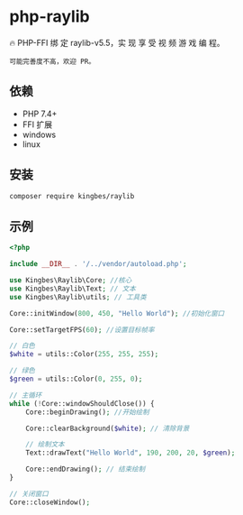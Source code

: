 # php-raylib

🔥 PHP-FFI 绑 定 raylib-v5.5，实 现 享 受 视 频 游 戏 编 程。

`可能完善度不高，欢迎 PR。`

## 依赖

- PHP 7.4+
- FFI 扩展
- windows
- linux

## 安装

```bash
composer require kingbes/raylib
```

## 示例

```php
<?php

include __DIR__ . '/../vendor/autoload.php';

use Kingbes\Raylib\Core; //核心
use Kingbes\Raylib\Text; // 文本
use Kingbes\Raylib\utils; // 工具类

Core::initWindow(800, 450, "Hello World"); //初始化窗口

Core::setTargetFPS(60); //设置目标帧率

// 白色
$white = utils::Color(255, 255, 255);

// 绿色
$green = utils::Color(0, 255, 0);

// 主循环
while (!Core::windowShouldClose()) {
    Core::beginDrawing(); //开始绘制

    Core::clearBackground($white); // 清除背景

    // 绘制文本
    Text::drawText("Hello World", 190, 200, 20, $green);

    Core::endDrawing(); // 结束绘制
}

// 关闭窗口
Core::closeWindow();
```
